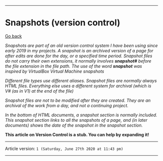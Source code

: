 ***

# Snapshots (version control)

[Go back](https://github.com/seanpm2001/SNU_2D_Jobs/wiki/)

_Snapshots are part of an old version control system I have been using since early 2019 in my projects. A snapshot is an archived version of a page for after edits are done for the day, or a specified time period. Snapshot files do not carry their own extensions, it normally involves **snapshot#** before the file extension in the file path. The use of the word **snapshot** was inspired by VirtualBox Virtual Machine snapshots_

_Different file types use different aliases. Snapshot files are normally always HTML files. Everything else uses a different system for archival (which is V# (as in V1) at the end of the file)_

_Snapshot files are not to be modified after they are created. They are an archival of the work from a day, and not a continuing project._

_In the bottom of HTML documents, a snapshot section is normally included. This snapshot section links to all the snapshots of a page, and (in later documents) shows the date of the snapshot in the snapshot section._

**This article on Version Control is a stub. You can help by expanding it!**

***

Article version: `1 (Saturday, June 27th 2020 at 11:43 pm)`

***
